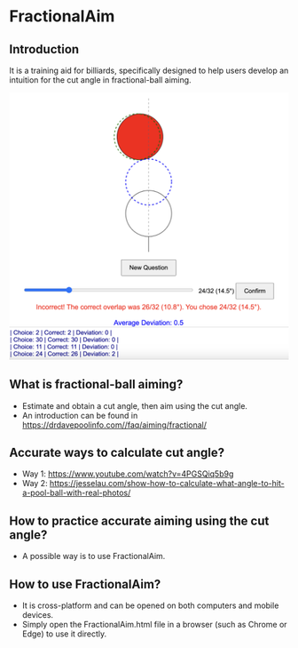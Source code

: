 # FractionalAim

## Introduction
It is a training aid for billiards, specifically designed to help users develop an intuition for the cut angle in fractional-ball aiming.

<img src="examples.png" width="600" />

## What is fractional-ball aiming?
- Estimate and obtain a cut angle, then aim using the cut angle.
- An introduction can be found in https://drdavepoolinfo.com//faq/aiming/fractional/

## Accurate ways to calculate cut angle?
- Way 1: https://www.youtube.com/watch?v=4PGSQiq5b9g
- Way 2: https://jesselau.com/show-how-to-calculate-what-angle-to-hit-a-pool-ball-with-real-photos/

## How to practice accurate aiming using the cut angle?
- A possible way is to use FractionalAim.

## How to use FractionalAim?
- It is cross-platform and can be opened on both computers and mobile devices. 
- Simply open the FractionalAim.html file in a browser (such as Chrome or Edge) to use it directly.
